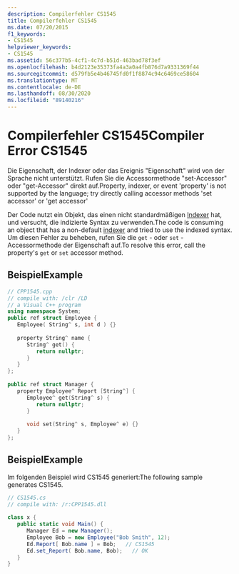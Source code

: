 ```yaml
---
description: Compilerfehler CS1545
title: Compilerfehler CS1545
ms.date: 07/20/2015
f1_keywords:
- CS1545
helpviewer_keywords:
- CS1545
ms.assetid: 56c377b5-4cf1-4c7d-b51d-463bad78f3ef
ms.openlocfilehash: b4d2123e35373fa4a3a0a4fb876d7a9331369f44
ms.sourcegitcommit: d579fb5e4b46745fd0f1f8874c94c6469ce58604
ms.translationtype: MT
ms.contentlocale: de-DE
ms.lasthandoff: 08/30/2020
ms.locfileid: "89140216"
---
```

# <a name="compiler-error-cs1545"></a><span data-ttu-id="da5b5-103">Compilerfehler CS1545</span><span class="sxs-lookup"><span data-stu-id="da5b5-103">Compiler Error CS1545</span></span>
<span data-ttu-id="da5b5-104">Die Eigenschaft, der Indexer oder das Ereignis "Eigenschaft" wird von der Sprache nicht unterstützt. Rufen Sie die Accessormethode "set-Accessor" oder "get-Accessor" direkt auf.</span><span class="sxs-lookup"><span data-stu-id="da5b5-104">Property, indexer, or event 'property' is not supported by the language; try directly calling accessor methods 'set accessor' or 'get accessor'</span></span>  
  
 <span data-ttu-id="da5b5-105">Der Code nutzt ein Objekt, das einen nicht standardmäßigen [Indexer](../programming-guide/indexers/index.md) hat, und versucht, die indizierte Syntax zu verwenden.</span><span class="sxs-lookup"><span data-stu-id="da5b5-105">The code is consuming an object that has a non-default [indexer](../programming-guide/indexers/index.md) and tried to use the indexed syntax.</span></span> <span data-ttu-id="da5b5-106">Um diesen Fehler zu beheben, rufen Sie die `get` - oder `set` -Accessormethode der Eigenschaft auf.</span><span class="sxs-lookup"><span data-stu-id="da5b5-106">To resolve this error, call the property's `get` or `set` accessor method.</span></span>  
  
## <a name="example"></a><span data-ttu-id="da5b5-107">Beispiel</span><span class="sxs-lookup"><span data-stu-id="da5b5-107">Example</span></span>  
  
```cpp  
// CPP1545.cpp  
// compile with: /clr /LD  
// a Visual C++ program  
using namespace System;  
public ref struct Employee {  
   Employee( String^ s, int d ) {}  
  
   property String^ name {  
      String^ get() {  
         return nullptr;  
      }  
   }  
};  
  
public ref struct Manager {  
   property Employee^ Report [String^] {  
      Employee^ get(String^ s) {  
         return nullptr;  
      }  
  
      void set(String^ s, Employee^ e) {}  
   }  
};  
```  
  
## <a name="example"></a><span data-ttu-id="da5b5-108">Beispiel</span><span class="sxs-lookup"><span data-stu-id="da5b5-108">Example</span></span>  
 <span data-ttu-id="da5b5-109">Im folgenden Beispiel wird CS1545 generiert:</span><span class="sxs-lookup"><span data-stu-id="da5b5-109">The following sample generates CS1545.</span></span>  
  
```csharp  
// CS1545.cs  
// compile with: /r:CPP1545.dll  
  
class x {  
   public static void Main() {  
      Manager Ed = new Manager();  
      Employee Bob = new Employee("Bob Smith", 12);  
      Ed.Report[ Bob.name ] = Bob;   // CS1545  
      Ed.set_Report( Bob.name, Bob);   // OK  
   }  
}  
```

